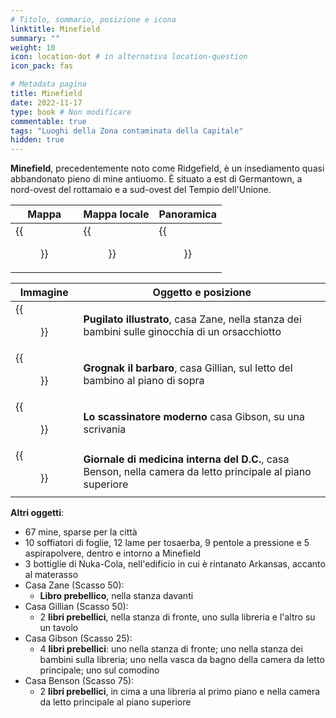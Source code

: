 ```yaml
---
# Titolo, sommario, posizione e icona
linktitle: Minefield
summary: ""
weight: 10
icon: location-dot # in alternativa location-question
icon_pack: fas

# Metadata pagina
title: Minefield
date: 2022-11-17
type: book # Non modificare
commentable: true
tags: "Luoghi della Zona contaminata della Capitale"
hidden: true
---
```


<div class="fo3">

**Minefield**, precedentemente noto come Ridgefield, è un insediamento quasi abbandonato pieno di mine antiuomo. È situato a est di Germantown, a nord-ovest del rottamaio e a sud-ovest del Tempio dell'Unione.

| Mappa                                 | Mappa locale                              | Panoramica                        |
| ------------------------------------- | ----------------------------------------- | --------------------------------- |
| {{<figure src="fo3/Minefield_loc.webp">}} | {{<figure src="fo3/Minefield_loc_map.webp">}} | {{<figure src="fo3/Minefield.webp">}} |

| Immagine                                                    | Oggetto e posizione                                                                                         |
| ----------------------------------------------------------- | ----------------------------------------------------------------------------------------------------------- |
| {{<figure src="fo3/FO3_PI_Minefield.webp">}}                    | **Pugilato illustrato**, casa Zane, nella stanza dei bambini sulle ginocchia di un orsacchiotto             |
| {{<figure src="fo3/Grognak_the_Barbarian_Gillian_House.webp">}} | **Grognak il barbaro**, casa Gillian, sul letto del bambino al piano di sopra                               |
| {{<figure src="fo3/Tumblers_Minefield.png">}}                   | **Lo scassinatore moderno** casa Gibson, su una scrivania                                                   |
| {{<figure src="fo3/FO3_DCJOIM_Minefield.webp">}}                | **Giornale di medicina interna del D.C.**, casa Benson, nella camera da letto principale al piano superiore |


**Altri oggetti**:
- 67 mine, sparse per la città
- 10 soffiatori di foglie, 12 lame per tosaerba, 9 pentole a pressione e 5 aspirapolvere, dentro e intorno a Minefield
- 3 bottiglie di Nuka-Cola, nell'edificio in cui è rintanato Arkansas, accanto al materasso
- Casa Zane (Scasso 50): 
	- **Libro prebellico**, nella stanza davanti
- Casa Gillian (Scasso 50):
	- 2 **libri prebellici**, nella stanza di fronte, uno sulla libreria e l'altro su un tavolo
- Casa Gibson (Scasso 25): 
	- 4 **libri prebellici**: uno nella stanza di fronte; uno nella stanza dei bambini sulla libreria; uno nella vasca da bagno della camera da letto principale; uno sul comodino
- Casa Benson (Scasso 75): 
	- 2 **libri prebellici**, in cima a una libreria al primo piano e nella camera da letto principale al piano superiore

</div>